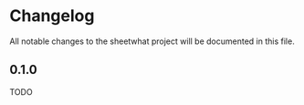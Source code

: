 # Changelog

All notable changes to the sheetwhat project will be documented in this file.

## 0.1.0

TODO
